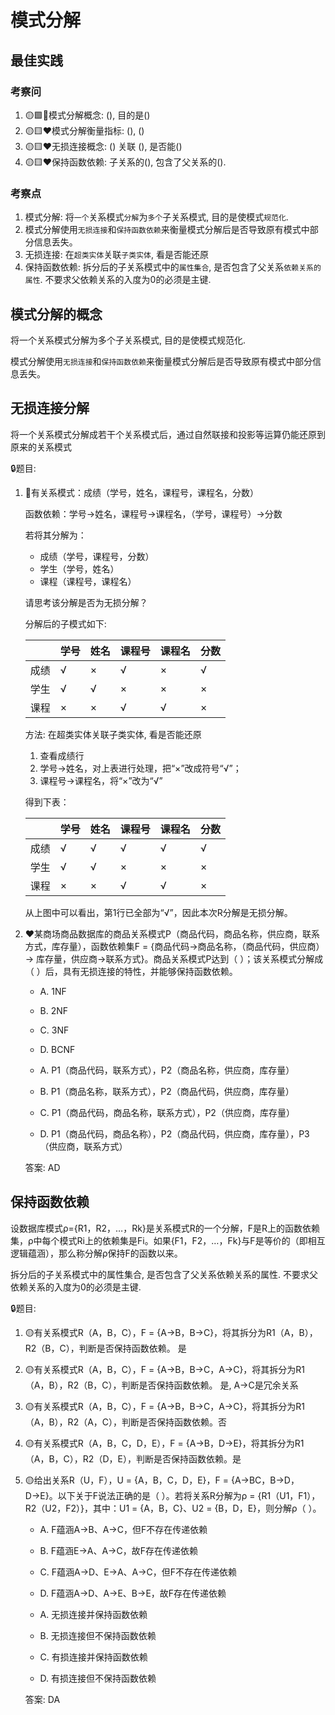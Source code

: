 
# 模式分解

## 最佳实践


### 考察问

1. 🟡🟩💚模式分解概念: (), 目的是()
2. 🟡🟨❤️模式分解衡量指标: (), ()
3. 🟡🟨❤️无损连接概念: () 关联 (), 是否能()
4. 🟡🟨❤️保持函数依赖: 子关系的(), 包含了父关系的(). 

### 考察点

1. 模式分解: 将`一个`关系模式`分解`为`多个`子关系模式, 目的是使模式`规范化`.
2. 模式分解使用`无损连接`和`保持函数依赖`来衡量模式分解后是否导致原有模式中部分信息丢失。
3. 无损连接: 在`超类实体`关联`子类实体`, 看是否能还原
4. 保持函数依赖: 拆分后的子关系模式中的`属性集合`, 是否包含了父关系`依赖关系的属性`. 不要求父依赖关系的入度为0的必须是主键.


## 模式分解的概念

将一个关系模式分解为多个子关系模式, 目的是使模式规范化.

模式分解使用`无损连接`和`保持函数依赖`来衡量模式分解后是否导致原有模式中部分信息丢失。

## 无损连接分解

将一个关系模式分解成若干个关系模式后，通过自然联接和投影等运算仍能还原到原来的关系模式

🔒题目:

1. 💛有关系模式：成绩（学号，姓名，课程号，课程名，分数）

    函数依赖：学号→姓名，课程号→课程名，（学号，课程号）→分数

    若将其分解为：

    - 成绩（学号，课程号，分数）
    - 学生（学号，姓名）
    - 课程（课程号，课程名）

    请思考该分解是否为无损分解？

    分解后的子模式如下:

    |  | 学号 | 姓名 | 课程号 | 课程名 | 分数 |
    | ---- | ---- | ---- | ---- | ---- | ---- |
    | 成绩 | √ | × | √ | × | √ |
    | 学生 | √ | √ | × | × | × |
    | 课程 | × | × | √ | √ | × |

    方法: 在超类实体关联子类实体, 看是否能还原

    1. 查看成绩行
    2. 学号→姓名，对上表进行处理，把“×”改成符号“√”；
    3. 课程号→课程名，将“×”改为“√”

    得到下表：

    |  | 学号 | 姓名 | 课程号 | 课程名 | 分数 |
    | ---- | ---- | ---- | ---- | ---- | ---- |
    | 成绩 | √ | √ | √ | √ | √ |
    | 学生 | √ | √ | × | × | × |
    | 课程 | × | × | √ | √ | × |

    从上图中可以看出，第1行已全部为“√”，因此本次R分解是无损分解。

2. ❤️某商场商品数据库的商品关系模式P（商品代码，商品名称，供应商，联系方式，库存量），函数依赖集F = {商品代码→商品名称，（商品代码，供应商）→ 库存量，供应商→联系方式}。商品关系模式P达到（  ）；该关系模式分解成（  ）后，具有无损连接的特性，并能够保持函数依赖。

    - A. 1NF
    - B. 2NF
    - C. 3NF
    - D. BCNF

    - A. P1（商品代码，联系方式），P2（商品名称，供应商，库存量）
    - B. P1（商品名称，联系方式），P2（商品代码，供应商，库存量）
    - C. P1（商品代码，商品名称，联系方式），P2（供应商，库存量）
    - D. P1（商品代码，商品名称），P2（商品代码，供应商，库存量），P3（供应商，联系方式）

    答案: AD

## 保持函数依赖

设数据库模式ρ={R1，R2，…，Rk}是关系模式R的一个分解，F是R上的函数依赖集，ρ中每个模式Ri上的依赖集是Fi。如果{F1，F2，…，Fk}与F是等价的（即相互逻辑蕴涵），那么称分解ρ保持F的函数以来。

拆分后的子关系模式中的属性集合, 是否包含了父关系依赖关系的属性. 不要求父依赖关系的入度为0的必须是主键.


🔒题目:

1. 🟡有关系模式R（A，B，C），F = {A→B，B→C}，将其拆分为R1（A，B），R2（B，C），判断是否保持函数依赖。 是
2. 🟡有关系模式R（A，B，C），F = {A→B，B→C，A→C}，将其拆分为R1（A，B），R2（B，C），判断是否保持函数依赖。 是,  A→C是冗余关系
3. 🟡有关系模式R（A，B，C），F = {A→B，B→C，A→C}，将其拆分为R1（A，B），R2（A，C），判断是否保持函数依赖。否
4. 🟡有关系模式R（A，B，C，D，E），F = {A→B，D→E}，将其拆分为R1（A，B，C），R2（D，E），判断是否保持函数依赖。是
5. 🟡给出关系R（U，F），U = {A，B，C，D，E}，F = {A→BC，B→D，D→E}。以下关于F说法正确的是（  ）。若将关系R分解为ρ = {R1（U1，F1），R2（U2，F2）}，其中：U1 = {A，B，C}、U2 = {B，D，E}，则分解ρ（  ）。

    - A. F蕴涵A→B、A→C，但F不存在传递依赖
    - B. F蕴涵E→A、A→C，故F存在传递依赖
    - C. F蕴涵A→D、E→A、A→C，但F不存在传递依赖
    - D. F蕴涵A→D、A→E、B→E，故F存在传递依赖

    - A. 无损连接并保持函数依赖
    - B. 无损连接但不保持函数依赖
    - C. 有损连接并保持函数依赖
    - D. 有损连接但不保持函数依赖

    答案: DA

